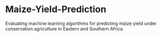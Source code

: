 # Maize-Yield-Prediction
Evaluating machine learning algorithms for predicting maize yield under conservation agriculture in Eastern and Southern Africa
